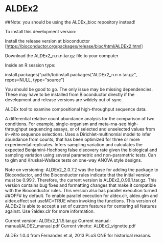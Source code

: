 ALDEx2
======
##Note: you should be using the ALDEx_bioc repository instead!

To install this development version:

Install the release version at bioconductor [https://bioconductor.org/packages/release/bioc/html/ALDEx2.html]

Download the ALDEx2_n.n.n.tar.gz file to your computer

Inside an R session type: 

install.packages("path/to/install.packages("ALDEx2_n.n.n.tar.gz", repos=NULL, type="source")

You should be good to go. The only issue may be missing dependencies.
These may have to be installed from Bioconductor directly if the 
development and release versions are wildely out of sync.

ALDEx tool to examine compositional high-throughput sequence data.

A differential relative count abundance analysis for the comparison of 
two conditions. For example, single-organism and meta-rna-seq 
high-throughput sequencing assays, or of selected and unselected 
values from in-vitro sequence selections. Uses a Dirichlet-multinomial 
model to infer abundance from counts, that has been optimized 
for three or more experimental replicates. Infers sampling 
variation and calculates the expected Benjamini-Hochberg false discovery 
rate given the biological and sampling variation using several parametric
and non-parametric tests. Can to glm and Kruskal-Wallace tests on 
one-way ANOVA style designs.

Note on versioning: ALDEx2_2.0.7.2 was the base for adding the package
to Bioconductor, and the Bioconductor rules indicate that the initial
version must be 0.99.?. Therefore, the current version is 
ALDEx2_0.99.1.tar.gz. This version contains bug fixes and
formatting changes that make it compatible with the Bioconductor 
rules. This version also has parallel execution turned ##OFF# by 
default. To enable parallel execution for aldex.clr, aldex.glm and
aldex.effect set useMC=TRUE when invoking the functions. This version of ALDEx2 is
able to accept a set of custom features for centering all features against. Use 
?aldex.clr for more information.


Current version: ALDEx2_1.1.5.tar.gz
Current manual: manual/ALDE2_manual.pdf
Current vinette: ALDEx2_vignette.pdf

ALDEx 1.0.4 from Fernandes et al, 2013 PLoS ONE for historical reasons.



